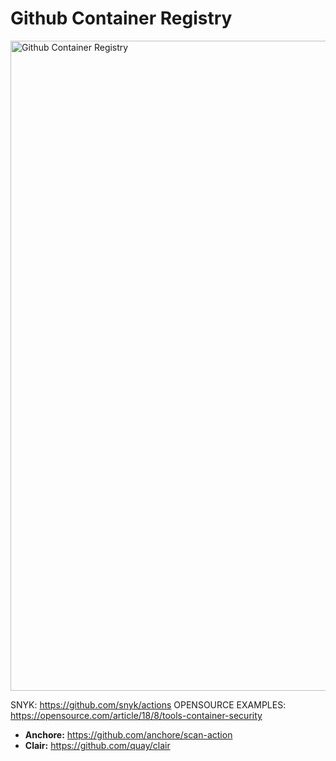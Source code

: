 # Github Container Registry

<p align="left" style="text-align:left;">
  <a href="https://docs.github.com/en/packages/working-with-a-github-packages-registry/working-with-the-container-registry">
    <img alt="Github Container Registry" src="img/github-container-registry.webp" width="1040"/>
  </a>
</p>

SNYK: https://github.com/snyk/actions
OPENSOURCE EXAMPLES: https://opensource.com/article/18/8/tools-container-security
+ **Anchore:** https://github.com/anchore/scan-action
+ **Clair:** https://github.com/quay/clair